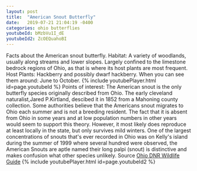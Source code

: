 ```yaml
---
layout: post
title:  "American Snout Butterfly"
date:   2019-07-21 21:04:19 -0400
categories: ohio butterflies
youtubeId: bMzbVu1I_dE
youtubeId2: ZcOEQuahoBI 
---
```

Facts about the American snout butterfly. Habitat: A variety of woodlands, usually along streams and lower slopes. Largely confined to the limestone bedrock regions of Ohio, as that is where its host plants are most frequent. Host Plants: Hackberry and possibly dwarf hackberry. When you can see them around: June to October.
{% include youtubePlayer.html id=page.youtubeId %}
 Points of interest: The American snout is the only butterfly species originally described from Ohio. The early cleveland naturalist,Jared P.Kirtland, descibed it in 1852 from a Mahoning county collection. Some authorities believe that the Americans snout migrates to Ohio each summer and is not a breeding resident. The fact that it is absent from Ohio in some years and at low population numbers in other years would seem to support this theory. However, it most likely does reproduce at least locally in the state, but only survives mild winters. One of the largest concentrations of snouts that's ever recorded in Ohio was on Kelly's island during the summer of 1999 where several hundred were observed, the American Snouts are aptle named their long palpi (snout) is distinctive and makes confusion what other species unlikely.
Source [Ohio DNR Wildlife Guide](http://wildlife.ohiodnr.gov/species-and-habitats/species-guide-index/butterflies-skippers/american-snout)
{% include youtubePlayer.html id=page.youtubeId2 %}
      
